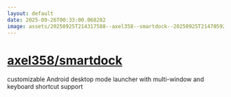 ```yaml
---
layout: default
date: 2025-09-26T00:33:00.068282
image: assets/20250925T214317588--axel358--smartdock--20250925T214705921--cropped.png
---
```


# [axel358/smartdock](https://github.com/axel358/smartdock)

customizable Android desktop mode launcher with multi-window and keyboard shortcut support
